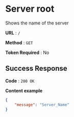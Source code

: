 # Server root

Shows the name of the server

**URL** : `/`

**Method** : `GET`

**Token Required** : No

## Success Response

**Code** : `200 OK`

**Content example**
```json
{
    "message": "Server_Name"
}
```
